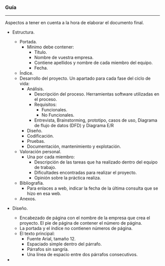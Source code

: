 ### Guía
---

Aspectos a tener en cuenta a la hora de elaborar el documento final.

- Estructura.
  - Portada.
    - Mínimo debe contener:
      - Título.
      - Nombre de vuestra empresa.
      - Contiene apellidos y nombre de cada miembro del equipo.
      - Fecha.
  - Índice.
  - Desarrollo del proyecto. Un apartado para cada fase del ciclo de vida:
    - Análisis.
      - Descripción del proceso. Herramientas software utilizadas en el proceso.
      - Requisitos:
        - Funcionales.
        - No Funcionales.
      - Entrevista, Brainstorming, prototipo, casos de uso, Diagrama de flujo de datos (DFD) y Diagrama E/R
    - Diseño.
    - Codificación.
    - Pruebas.
    - Documentación, mantenimiento y explotación.
  - Valoración personal.
    - Una por cada miembro:
      - Descripción de las tareas que ha realizado dentro del equipo de trabajo.
      - Dificultades encontradas para realizar el proyecto.
      - Opinión sobre la práctica realiza.
  - Bibliografía.
    - Para enlaces a web, indicar la fecha de la última consulta que se hizo en esa web.
  - Anexos.

- Diseño.
  - Encabezado de página con el nombre de la empresa que crea el proyecto. El pie de página de contener el número de página.
  - La portada y el índice no contienen números de página.
  - El texto principal:
    - Fuente Arial, tamaño 12.
    - Espaciado simple dentro del párrafo.
    - Párrafos sin sangría.
    - Una línea de espacio entre dos párrafos consecutivos.


-
